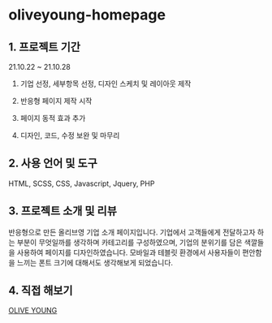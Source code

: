 # oliveyoung-homepage
## 1. 프로젝트 기간

21.10.22 ~ 21.10.28

1) 기업 선정, 세부항목 선정, 디자인 스케치 및 레이아웃 제작

2) 반응형 페이지 제작 시작

3) 페이지 동적 효과 추가

4) 디자인, 코드, 수정 보완 및 마무리

## 2. 사용 언어 및 도구

HTML, SCSS, CSS, Javascript, Jquery, PHP

## 3. 프로젝트 소개 및 리뷰

반응형으로 만든 올리브영 기업 소개 페이지입니다. 기업에서 고객들에게 전달하고자 하는 부분이 무엇일까를 생각하며 카테고리를 구성하였으며, 기업의 분위기를 담은 색깔들을 사용하여 페이지를 디자인하였습니다. 모바일과 테블릿 환경에서 사용자들이 편안함을 느끼는 폰트 크기에 대해서도 생각해보게 되었습니다.

## 4. 직접 해보기

[OLIVE YOUNG](http://chatwithyrmei.com/portfolio/oliveyoung/)